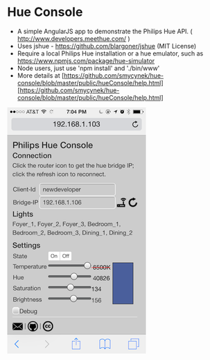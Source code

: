 Hue Console
===============

*  A simple AngularJS app to demonstrate the Philips Hue API. ( http://www.developers.meethue.com/ )
*  Uses jshue - https://github.com/blargoner/jshue (MIT License)
*  Require a local Philips Hue installation or a hue emulator, such as
   https://www.npmjs.com/package/hue-simulator
*  Node users, just use 'npm install' and './bin/www'
*  More details at [https://github.com/smycynek/hue-console/blob/master/public/hueConsole/help.html][https://github.com/smycynek/hue-console/blob/master/public/hueConsole/help.html]

![Screen Shot](./hue_screenshot.PNG)
